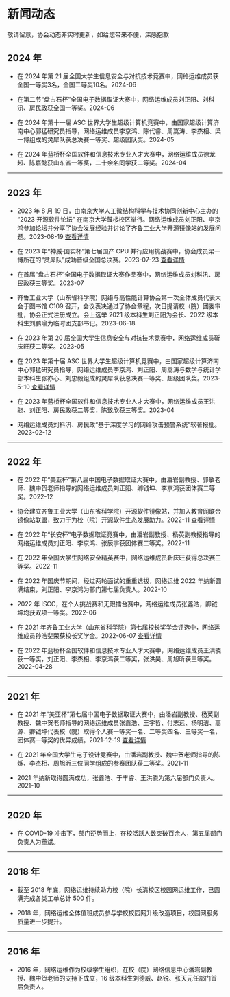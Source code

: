 # 新闻动态

敬请留意，协会动态非实时更新，如给您带来不便，深感抱歉

## 2024 年

- 在 2024 年第 21 届全国大学生信息安全与对抗技术竞赛中，网络运维成员获全国一等奖3名，全国二等奖10名。2024-06

- 在第二节“盘古石杯”全国电子数据取证大赛中，网络运维成员刘正阳、刘科汛、房民政获全国一等奖。2024-06

- 在 2024 年第十一届 ASC 世界大学生超级计算机竞赛中，由国家超级计算济南中心郭猛研究员指导，网络运维成员李京鸿、陈代睿、周嵩涛、李杰相、梁一博组成的灵犀队获总决赛一等奖、超级团队奖。2024-05

- 在 2024 年蓝桥杯全国软件和信息技术专业人才大赛中，网络运维成员徐龙超、陈嘉懿获山东省一等奖，二十余名同学获二等奖。2024-04

---

## 2023 年

- 2023 年 8 月 19 日，由南京大学人工微结构科学与技术协同创新中心主办的 “2023 开源软件论坛” 在南京大学鼓楼校区举行。网络运维成员刘正阳、李京鸿参加论坛并分享了协会发展经验并讨论了齐鲁工业大学开源镜像站的发展问题。2023-08-19 [查看详情](https://wlyw.qlu.edu.cn/wiki/news/nju/)

- 在 2023 年“神威·国实杯”第七届国产 CPU 并行应用挑战赛中，协会成员梁一博所在的“灵犀队”成功晋级全国总决赛。2023-07-23 [查看详情](http://www.asc-events.net/ASC22/)

- 在首届“盘古石杯”全国电子数据取证大赛作品赛中，网络运维成员刘科汛、房民政获三等奖。2023-07

- 齐鲁工业大学（山东省科学院）网络与高性能计算协会第一次全体成员代表大会于图书馆 C109 召开，会议表决通过了协会章程，次日提请校（院）团委审批，协会正式注册成立。会上选举 2021 级本科生刘正阳为会长、2022 级本科生刘鹏瑜为临时团支部书记。2023-06-18

- 在 2023 年第 20 届全国大学生信息安全与对抗技术竞赛中，网络运维成员靳庆旺获二等奖。2023-05

- 在 2023 年第十届 ASC 世界大学生超级计算机竞赛中，由国家超级计算济南中心郭猛研究员指导，网络运维成员李京鸿、刘正阳、周嵩涛与数学与统计学部本科生张亦心、刘忠毅组成的灵犀队获总决赛一等奖、超级团队奖。2023-5-10 [查看详情](http://www.asc-events.net/StudentChallenge/History/2022-2023/index.html)

- 在 2023 年蓝桥杯全国软件和信息技术专业人才大赛中，网络运维成员王洪骁、刘正阳、房民政获二等奖，陈致欣获三等奖。2023-04

- 网络运维成员刘科汛、房民政“基于深度学习的网络攻击预警系统”软著报批。2023-02-12

---

## 2022 年

- 在 2022 年“美亚杯”第八届中国电子数据取证大赛中，由潘岩副教授、郭敏老师、魏中贺老师指导的网络运维成员刘正阳、卿钺坤、李京鸿获团体赛二等奖。2022-12

- 协会建立齐鲁工业大学（山东省科学院）开源软件镜像站，并加入教育网联合镜像站联盟，致力于为校（院）开源软件生态发展助力。2022-11 [查看详情](http://mirrors.qlu.edu.cn)

- 在 2022 年“长安杯”电子数据取证竞赛中，由潘岩副教授、杨英副教授指导的网络运维成员刘正阳、李京鸿、张辰宇获团体赛二等奖。2022-11

- 在 2022 年全国大学生网络安全精英赛中，网络运维成员靳庆旺获得总决赛三等奖。2022-11

- 在 2022 年国庆节期间，经过两轮面试的重重选拔，网络运维 2022 年纳新圆满结束，刘正阳、李京鸿为部门第七届负责人。2022-10

- 2022 年 ISCC，在个人挑战赛和无限擂台赛中，网络运维成员张鑫浩，卿钺坤均获双项一等奖。2022-06

- 在 2021 年齐鲁工业大学（山东省科学院）第七届校长奖学金评选中，网络运维成员孙浩斐荣获校长奖学金。2022-06-07 [查看详情](https://news.qlu.edu.cn/2022/0607/c812a208789/page.psp)

- 在 2022 年蓝桥杯全国软件和信息技术专业人才大赛中，网络运维成员王洪骁获一等奖，刘正阳、李杰相、李京鸿获二等奖，张洪昊、周旭昕获三等奖。2022-04-28

---

## 2021 年

- 在 2021 年“美亚杯”第七届中国电子数据取证大赛中，由潘岩副教授、杨英副教授、魏中贺老师指导的网络运维成员张鑫浩、王宇哲、付志远、杨明洁、高源、卿钺坤代表校（院）取得个人赛一等奖一名、二等奖四名、三等奖一名，团体赛一等奖的优异成绩。2021-12-19 [查看详情](https://news.qlu.edu.cn/2021/1218/c814a176906/page.psp)

- 在 2021 年全国大学生电子设计竞赛中，由潘岩副教授、魏中贺老师指导的陈烁、李杰相、周旭昕三位同学组成的参赛团队获二等奖。2021-11

- 2021 年纳新取得圆满成功，张鑫浩、于丰睿、王洪骁为第六届部门负责人。2021-10

---

## 2020 年

- 在 COVID-19 冲击下，部门逆势而上，在校活跃人数突破百余人，第五届部门负责人为董斌。

---

## 2018 年

- 截至 2018 年底，网络运维持续助力校（院）长清校区校园网运维工作，已圆满完成各类工单总计 500 件。

- 2018 年，网络运维全体值班成员参与学校校园网升级改造项目，校园网服务质量进一步提升。

---

## 2016 年

- 2016 年，网络运维作为校级学生组织，在校（院）网络信息中心潘岩副教授、魏中贺老师的支持下成立，16 级本科生刘德威、赵锐、张天元任部门首届负责人。
